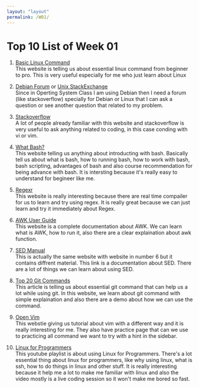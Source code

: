 ```yaml
---
layout: "layout"
permalink: /W01/
---
```


# Top 10 List of Week 01

1. [Basic Linux Command](https://maker.pro/linux/tutorial/basic-linux-commands-for-beginners)<br>
This website is telling us about essential linux command from beginner to pro. This is very useful especially for me who just learn about Linux

2. [Debian Forum](http://forums.debian.net/index.php) or [Unix StackExchange](https://unix.stackexchange.com/)<br>
Since in Operting System Class I am using Debian then I need a forum (like stackoverflow) specially for Debian or Linux that I can ask a question or see another question that related to my problem.

3. [Stackoverflow](https://stackoverflow.com/)<br>
A lot of people already familiar with this website and stackoverflow is very useful to ask anything related to coding, in this case conding with vi or vim. 

4. [What Bash?](https://opensource.com/resources/what-bash)<br>
This website telling us anything about introducting with bash. Basically tell us about what is bash, how to running bash, how to work with bash, bash scripting, advantages of bash and also course recommendation for being advance with bash. It is intersting because it's really easy to understand for begineer like me.

5. [Regexr](https://regexr.com/)<br>
This website is really interesting because there are real time compailer for us to learn and try using regex. It is really great because we can just learn and try it immediately about Regex.

6. [AWK User Guide](https://www.gnu.org/software/gawk/manual/gawk.html)<br>
This website is a complete documentation about AWK. We can learn what is AWK, how to run it, also there are a clear explaination about awk function.

7. [SED Manual](https://www.gnu.org/software/sed/manual/sed.html)<br>
This is actually the same website with website in number 6 but it contains diffrent material. This link is a documentation about SED. There are a lot of things we can learn about using SED.

8. [Top 20 Git Commands](https://dzone.com/articles/top-20-git-commands-with-examples)<br>
This article is telling us about essential git command that can help us a lot while using git. In this website, we learn about git command with simple explaination and also there are a demo about how we can use the command.

9. [Open Vim](https://openvim.com/)<br>
This webstie giving us tutorial about vim with a different way and it is really interesting for me. They also have practice page that can we use to practicing all command we want to try with a hint in the sidebar.

10. [Linux for Programmers](https://youtube.com/playlist?list=PLzMcBGfZo4-nUIIMsz040W_X-03QH5c5h)<br>
This youtube playlist is about using Linux for Programmers. There's a lot essential thing about linux for programmers, like why using linux, what is ssh, how to do things in linux and other stuff. It is really interesting because it help me a lot to make me familiar with linux and also the video mostly is a live coding session so it won't make me bored so fast.
